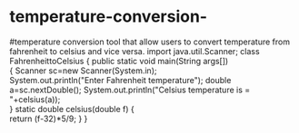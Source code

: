 # temperature-conversion-
#temperature conversion tool that allow users to convert temperature from fahrenheit to celsius and vice versa.
import java.util.Scanner;
class FahrenheittoCelsius
{
	public static void main(String args[])	
	{
             	    Scanner sc=new Scanner(System.in);	   	 
	    System.out.println("Enter  Fahrenheit temperature");
                    double a=sc.nextDouble(); 
	    System.out.println("Celsius temperature is = "+celsius(a));		  	  	     
	} 
	static double celsius(double f)
	{	
	return  (f-32)*5/9;
	}
}
